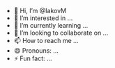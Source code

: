 - 👋 Hi, I’m @IakovM
- 👀 I’m interested in ...
- 🌱 I’m currently learning ...
- 💞️ I’m looking to collaborate on ...
- 📫 How to reach me ...
- 😄 Pronouns: ...
- ⚡ Fun fact: ...

<!---
IakovM/IakovM is a ✨ special ✨ repository because its `README.md` (this file) appears on your GitHub profile.
You can click the Preview link to take a look at your changes.
--->
